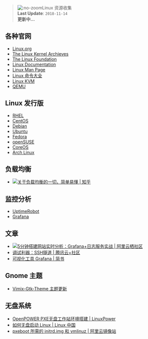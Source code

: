 > ![](https://notes.abelsu7.top/_media/linux.svg ':no-zoom')Linux 资源收集 <br>
> **Last Update**: `2018-11-14` <br>
> **更新中…**

## 各种官网

* [Linux.org](https://www.linux.org/)
* [The Linux Kernel Archieves](https://www.kernel.org/)
* [The Linux Foundation](https://www.linuxfoundation.org/)
* [Linux Documentation](https://linux.die.net/)
* [Linux Man Page](https://linux.die.net/man/)
* [Linux 命令大全](http://man.linuxde.net)
* [Linux KVM](https://www.linux-kvm.org/page/Main_Page)
* [QEMU](https://www.qemu.org/)

## Linux 发行版

* [RHEL](https://www.redhat.com/en/technologies/linux-platforms/enterprise-linux)
* [CentOS](https://www.centos.org/)
* [Debian](https://www.debian.org/)
* [Ubuntu](https://www.ubuntu.com/)
* [Fedora](https://getfedora.org/zh_CN/)
* [openSUSE](https://www.opensuse.org/)
* [CoreOS](https://coreos.com/)
* [Arch Linux](https://www.archlinux.org/)

## 负载均衡

* [![](https://notes.abelsu7.top/_media/star.svg)关于负载均衡的一切，简单易懂 | 知乎](https://zhuanlan.zhihu.com/p/50769487)

## 监控分析

* [UptimeRobot](https://uptimerobot.com)
* [Grafana](http://docs.grafana.org)

## 文章

* [![](https://notes.abelsu7.top/_media/star.svg)5分钟搭建网站实时分析：Grafana+日志服务实战 | 阿里云栖社区](https://yq.aliyun.com/articles/227006#20)
* [调试利器：SSH隧道 | 腾讯云+社区](https://cloud.tencent.com/developer/article/1006320)
* [可视化工具 Grafana | 简书](https://www.jianshu.com/p/02c4b5c1e804)

## Gnome 主题

* [Vimix-Gtk-Theme 主题更新](https://imcn.me/html/y2018/34575.html)

## 无盘系统

* [OpenPOWER PXE无盘工作站环境搭建 | LinuxPower](http://www.linuxpower.com.cn/forum.php?mod=viewthread&tid=1009)
* [如何无盘启动 Linux | Linux 中国](https://linux.cn/article-3511-1.html)
* [pxeboot 所需的 initrd.img 和 vmlinuz | 阿里云镜像站](http://mirrors.aliyun.com/centos/7/os/x86_64/images/pxeboot/)